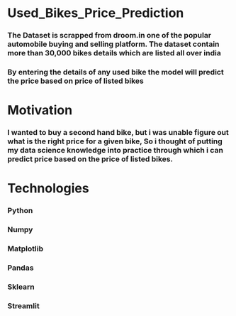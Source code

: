 # Used_Bikes_Price_Prediction
### The Dataset is scrapped from droom.in one of the popular automobile buying and selling platform. The dataset contain more than 30,000 bikes details which are listed all over india
### By entering the details of any used bike the model will predict the price based on price of listed bikes

# Motivation
### I wanted to buy a second hand bike, but i was unable figure out what is the right price for a given bike, So i thought of putting my data science knowledge into practice through which i can predict price based on the price of listed bikes.

# Technologies
### Python
### Numpy 
### Matplotlib
### Pandas
### Sklearn
### Streamlit
